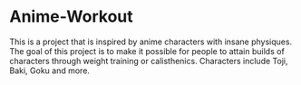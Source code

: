 # Anime-Workout

This is a project that is inspired by anime characters with insane physiques. The goal of this project is to make it possible for people to attain builds of characters through weight training or calisthenics. Characters include Toji, Baki, Goku and more. 
